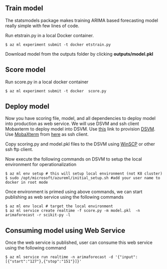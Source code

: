 ## Train model


The statsmodels package makes training ARIMA based forecasting model really simple with few lines of code.

Run etstrain.py in a local Docker container.
```
$ az ml experiment submit -t docker etstrain.py
```

Download model from the outputs folder by clicking **outputs/model.pkl** 


## Score model


Run score.py in a local docker container
```
$ az ml experiment submit -t docker  score.py
```

## Deploy model

Now you have scoring file, model, and all dependencies to deploy model into production as web service. We will use DSVM and ssh client Mobaxterm to deploy model into DSVM. Use [this](https://docs.microsoft.com/en-us/azure/machine-learning/machine-learning-data-science-linux-dsvm-intro) link to provision [DSVM](https://docs.microsoft.com/en-us/azure/machine-learning/machine-learning-data-science-linux-dsvm-intro). Use [MobaXterm](http://mobaxterm.mobatek.net/download.html) from [here](http://mobaxterm.mobatek.net/download.html) as ssh client.

Copy scoring.py and model.pkl files to the DSVM using [WinSCP](https://winscp.net/eng/download.php) or other ssh ftp client. 

Now execute the following commands on DSVM to setup the local environment for operationalization
```
$ az ml env setup # this will setup local environment (not K8 cluster)
$ sudo /opt/microsoft/azureml/initial_setup.sh #add your user name to docker in root mode
```
Once environment is primed using above commands, we can start publishing as web service using the following commands
```	
$ az ml env local # target the local environment
$ az ml service create realtime -f score.py -m model.pkl  -n arimaforecast -r scikit-py -l
```
## Consuming model using Web Service

Once the web service is published, user can consume this web service using the following command
```
$ az ml service run realtime -n arimaforecast -d '{"input":[{"start":"127"},{"stop":"151"}]}'
```
